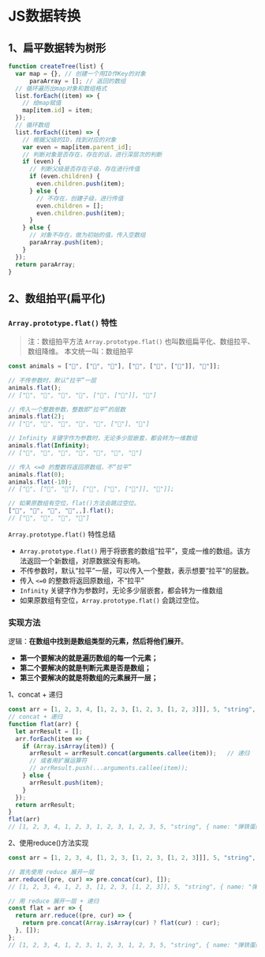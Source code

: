 # JS数据转换

## 1、扁平数据转为树形

```javascript
function createTree(list) {
  var map = {}, // 创建一个用ID作Key的对象
      paraArray = []; // 返回的数组
  // 循环遍历出map对象和数组格式
  list.forEach((item) => {
    // 给map赋值
    map[item.id] = item;
  });
  // 循环数组
  list.forEach((item) => {
    // 根据父级的ID，找到对应的对象
    var even = map[item.parent_id];
    // 判断对象是否存在，存在的话，进行深层次的判断
    if (even) {
      // 判断父级是否存在子级，存在进行传值
      if (even.children) {
        even.children.push(item);
      } else {
        // 不存在，创建子级，进行传值
        even.children = [];
        even.children.push(item);
      }
    } else {
      // 对象不存在，做为初始的值，传入空数组
      paraArray.push(item);
    }
  });
  return paraArray;
}
```



## 2、数组拍平(扁平化)

### `Array.prototype.flat()` 特性

> 注：数组拍平方法 `Array.prototype.flat()` 也叫数组扁平化、数组拉平、数组降维。 本文统一叫：数组拍平

```javascript
const animals = ["🐷", ["🐶", "🐂"], ["🐎", ["🐑", ["🐲"]], "🐛"]];

// 不传参数时，默认“拉平”一层
animals.flat();
// ["🐷", "🐶", "🐂", "🐎", ["🐑", ["🐲"]], "🐛"]

// 传入一个整数参数，整数即“拉平”的层数
animals.flat(2);
// ["🐷", "🐶", "🐂", "🐎", "🐑", ["🐲"], "🐛"]

// Infinity 关键字作为参数时，无论多少层嵌套，都会转为一维数组
animals.flat(Infinity);
// ["🐷", "🐶", "🐂", "🐎", "🐑", "🐲", "🐛"]

// 传入 <=0 的整数将返回原数组，不“拉平”
animals.flat(0);
animals.flat(-10);
// ["🐷", ["🐶", "🐂"], ["🐎", ["🐑", ["🐲"]], "🐛"]];

// 如果原数组有空位，flat()方法会跳过空位。
["🐷", "🐶", "🐂", "🐎",,].flat();
// ["🐷", "🐶", "🐂", "🐎"]
```

`Array.prototype.flat()` 特性总结

- `Array.prototype.flat()` 用于将嵌套的数组“拉平”，变成一维的数组。该方法返回一个新数组，对原数据没有影响。
- 不传参数时，默认“拉平”一层，可以传入一个整数，表示想要“拉平”的层数。
- 传入 `<=0` 的整数将返回原数组，不“拉平”
- `Infinity` 关键字作为参数时，无论多少层嵌套，都会转为一维数组
- 如果原数组有空位，`Array.prototype.flat()` 会跳过空位。

### 实现方法

逻辑：**在数组中找到是数组类型的元素，然后将他们展开**。

- **第一个要解决的就是遍历数组的每一个元素；**
- **第二个要解决的就是判断元素是否是数组；**
- **第三个要解决的就是将数组的元素展开一层；**

1、concat + 递归

```javascript
const arr = [1, 2, 3, 4, [1, 2, 3, [1, 2, 3, [1, 2, 3]]], 5, "string", { name: "弹铁蛋同学" }];
// concat + 递归
function flat(arr) {
  let arrResult = [];
  arr.forEach(item => {
    if (Array.isArray(item)) {
      arrResult = arrResult.concat(arguments.callee(item));   // 递归
      // 或者用扩展运算符
      // arrResult.push(...arguments.callee(item));
    } else {
      arrResult.push(item);
    }
  });
  return arrResult;
}
flat(arr)
// [1, 2, 3, 4, 1, 2, 3, 1, 2, 3, 1, 2, 3, 5, "string", { name: "弹铁蛋同学" }];
```

2、使用reduce()方法实现

```javascript
const arr = [1, 2, 3, 4, [1, 2, 3, [1, 2, 3, [1, 2, 3]]], 5, "string", { name: "弹铁蛋同学" }]

// 首先使用 reduce 展开一层
arr.reduce((pre, cur) => pre.concat(cur), []);
// [1, 2, 3, 4, 1, 2, 3, [1, 2, 3, [1, 2, 3]], 5, "string", { name: "弹铁蛋同学" }];

// 用 reduce 展开一层 + 递归
const flat = arr => {
  return arr.reduce((pre, cur) => {
    return pre.concat(Array.isArray(cur) ? flat(cur) : cur);
  }, []);
};
// [1, 2, 3, 4, 1, 2, 3, 1, 2, 3, 1, 2, 3, 5, "string", { name: "弹铁蛋同学" }];
```

























